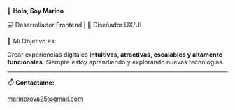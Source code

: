 👋 **Hola, Soy Marino**

💻 Desarrollador Frontend | 🚀 Diseñador UX/UI  

🎯 Mi Objetivo es: 

Crear experiencias digitales **intuitivas, atractivas, escalables y altamente funcionales**. Siempre estoy aprendiendo y explorando nuevas tecnologías.  

---

📫 **Contactame:**

marinorova25@gmail.com
 





